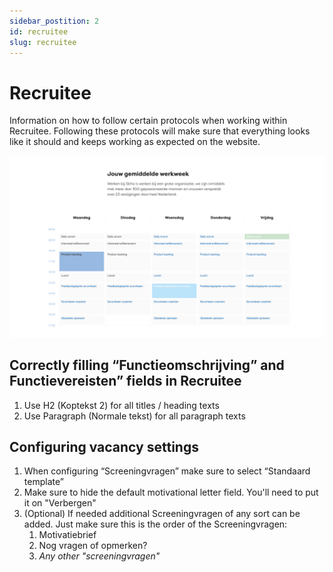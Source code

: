 ```yaml
---
sidebar_postition: 2
id: recruitee
slug: recruitee
---
```


# Recruitee

Information on how to follow certain protocols when working within Recruitee. Following these protocols will make sure that everything looks like it should and keeps working as expected on the website.

![IMAGE ALT TEXT HERE](../static/img/calendar-documentation-image.png)


## Correctly filling “Functieomschrijving” and Functievereisten” fields in Recruitee

1. Use H2 (Koptekst 2) for all titles / heading texts
2. Use Paragraph (Normale tekst) for all paragraph texts

## Configuring vacancy settings

1. When configuring “Screeningvragen” make sure to select “Standaard template”
2. Make sure to hide the default motivational letter field. You'll need to put it on "Verbergen"
3. (Optional) If needed additional Screeningvragen of any sort can be added. Just make sure this is the order of the Screeningvragen:
    1. Motivatiebrief
    2. Nog vragen of opmerken?
    3. *Any other "screeningvragen"*